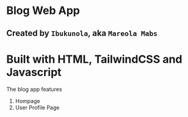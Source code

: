 # Blog Web App #

## Created by `Ibukunola`, aka `Mareola Mabs` ##

# Built with HTML, TailwindCSS and Javascript #

<p> The blog app features </p>

1.  Hompage
2.  User Profile Page